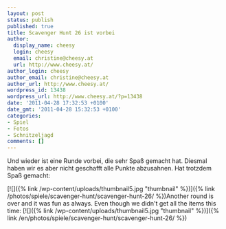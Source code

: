 ```yaml
---
layout: post
status: publish
published: true
title: Scavenger Hunt 26 ist vorbei
author:
  display_name: cheesy
  login: cheesy
  email: christine@cheesy.at
  url: http://www.cheesy.at/
author_login: cheesy
author_email: christine@cheesy.at
author_url: http://www.cheesy.at/
wordpress_id: 13438
wordpress_url: http://www.cheesy.at/?p=13438
date: '2011-04-28 17:32:53 +0100'
date_gmt: '2011-04-28 15:32:53 +0100'
categories:
- Spiel
- Fotos
- Schnitzeljagd
comments: []
---
```

<!--:de-->Und wieder ist eine Runde vorbei, die sehr Spaß gemacht hat. Diesmal haben wir es aber nicht geschafft alle Punkte abzusahnen. Hat trotzdem Spaß gemacht:
[![]({% link /wp-content/uploads/thumbnail5.jpg "thumbnail" %})]({% link /photos/spiele/scavenger-hunt/scavenger-hunt-26/ %})<!--:--><!--:en-->Another round is over and it was fun as always. Even though we didn't get all the items this time:
[![]({% link /wp-content/uploads/thumbnail5.jpg "thumbnail" %})]({% link /en/photos/spiele/scavenger-hunt/scavenger-hunt-26/ %})<!--:-->
